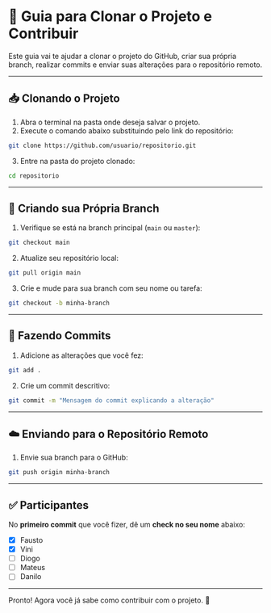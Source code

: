 # 🚀 Guia para Clonar o Projeto e Contribuir

Este guia vai te ajudar a clonar o projeto do GitHub, criar sua própria
branch, realizar commits e enviar suas alterações para o repositório
remoto.

---

## 📥 Clonando o Projeto

1.  Abra o terminal na pasta onde deseja salvar o projeto.
2.  Execute o comando abaixo substituindo pelo link do repositório:

```bash
git clone https://github.com/usuario/repositorio.git
```

3.  Entre na pasta do projeto clonado:

```bash
cd repositorio
```

---

## 🌱 Criando sua Própria Branch

1.  Verifique se está na branch principal (`main` ou `master`):

```bash
git checkout main
```

2.  Atualize seu repositório local:

```bash
git pull origin main
```

3.  Crie e mude para sua branch com seu nome ou tarefa:

```bash
git checkout -b minha-branch
```

---

## 💾 Fazendo Commits

1.  Adicione as alterações que você fez:

```bash
git add .
```

2.  Crie um commit descritivo:

```bash
git commit -m "Mensagem do commit explicando a alteração"
```

---

## ☁️ Enviando para o Repositório Remoto

1.  Envie sua branch para o GitHub:

```bash
git push origin minha-branch
```

---

## ✅ Participantes

No **primeiro commit** que você fizer, dê um **check no seu nome**
abaixo:

- [x] Fausto
- [x] Vini
- [ ] Diogo
- [ ] Mateus
- [ ] Danilo

---

Pronto! Agora você já sabe como contribuir com o projeto. 🎉
